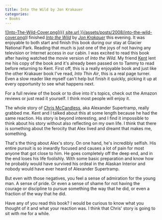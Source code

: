 ```yaml
---
title: Into the Wild by Jon Krakauer
categories:
- Books
---
```


[![Into-The-Wild-Cover.png]({{ site.url }}/assets/posts/2008/into-the-wild-cover.png)](http://www.amazon.com/Into-Wild-Jon-Krakauer/dp/0385486804)I finished _[Into the Wild](http://www.amazon.com/Into-Wild-Jon-Krakauer/dp/0385486804)_ by _[Jon Krakauer](http://en.wikipedia.org/wiki/Jon_Krakauer)_ this evening. It was enjoyable to both start and finish this book during our stay at Glacier National Park. Reading that much is just one of the joys of not having any television or Internet access in our cabin. I was excited to read this book after having watched the movie version of _Into the Wild_. My friend [Kent](http://www.thetangens.net/) lent me his copy of the book and it's already been passed on to Tammy to read before returning to Kent.
First off, this is a really enjoyable book and just like the other Krakauer book I've read, _Into Thin Air_, this is a real page turner. Even a slow reader like myself can't help but finish it quickly, picking it up at every opportunity to see what happens next.

For a full review of the book or to dive into it's topics, check out the Amazon reviews or just read it yourself. I think most people will enjoy it.

The whole story of [Chris McCandless](http://en.wikipedia.org/wiki/Christopher_McCandless), aka Alexander Supertramp, really grabbed me. Kent and I talked about this at some length because he had the same reaction. His story is beyond interesting, and I find it impossible to think about his story without also reflecting on my own life. I think that there is something about the ferocity that Alex lived and dreamt that makes me, something.

That's the thing about Alex's story. On one hand, he's incredibly selfish. His entire pursuit is so inwardly focused and causes a lot of pain for most anyone that got close to him. He goes completely off the deep end, and in the end loses his life foolishly. With some basic preparation and know how he probably would have survived his ordeal in the Alaskan Interior and nobody would have ever heard of Alexander Supertramp.

But even with those negatives, you feel a sense of admiration for the young man. A sense of pride. Or even a sense of shame for not having the courage or discipline to pursue something the way that he did, or even a fraction of the way that he did.

Have any of you read this book? I would be curious to know what you thought of it and what your reaction was. I think that Chris' story is going to sit with me for a while.
